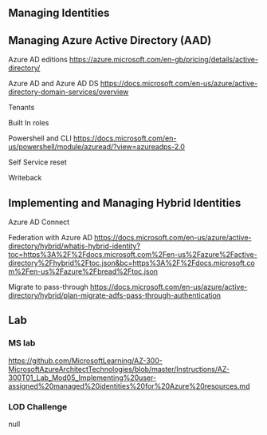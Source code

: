 ## Managing Identities

## Managing Azure Active Directory (AAD)

Azure AD editions
https://azure.microsoft.com/en-gb/pricing/details/active-directory/

Azure AD and Azure AD DS
https://docs.microsoft.com/en-us/azure/active-directory-domain-services/overview

Tenants

Built In roles

Powershell and CLI
https://docs.microsoft.com/en-us/powershell/module/azuread/?view=azureadps-2.0

Self Service reset

Writeback

## Implementing and Managing Hybrid Identities

Azure AD Connect

Federation with Azure AD
https://docs.microsoft.com/en-us/azure/active-directory/hybrid/whatis-hybrid-identity?toc=https%3A%2F%2Fdocs.microsoft.com%2Fen-us%2Fazure%2Factive-directory%2Fhybrid%2Ftoc.json&bc=https%3A%2F%2Fdocs.microsoft.com%2Fen-us%2Fazure%2Fbread%2Ftoc.json

Migrate to pass-through
https://docs.microsoft.com/en-us/azure/active-directory/hybrid/plan-migrate-adfs-pass-through-authentication

## Lab

### MS lab

https://github.com/MicrosoftLearning/AZ-300-MicrosoftAzureArchitectTechnologies/blob/master/Instructions/AZ-300T01_Lab_Mod05_Implementing%20user-assigned%20managed%20identities%20for%20Azure%20resources.md

### LOD Challenge

null